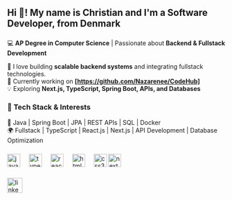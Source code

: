 <h2 align="left">Hi 👋! My name is Christian and I'm a Software Developer, from Denmark</h2>

###



###


💻 **AP Degree in Computer Science** | Passionate about **Backend & Fullstack Development**  

🚀 I love building **scalable backend systems** and integrating fullstack technologies.  
🎯 Currently working on **[https://github.com/Nazarenee/CodeHub]**  
💡 Exploring **Next.js, TypeScript, Spring Boot, APIs, and Databases**  

### 🔹 **Tech Stack & Interests**  
💾 Java | Spring Boot | JPA | REST APIs | SQL | Docker  
🌍 Fullstack | TypeScript | React.js | Next.js | API Development | Database Optimization  


</p>

###

<div align="left">
  <img src="https://cdn.jsdelivr.net/gh/devicons/devicon/icons/javascript/javascript-original.svg" height="30" alt="javascript logo"  />
  <img width="12" />
  <img src="https://cdn.jsdelivr.net/gh/devicons/devicon/icons/typescript/typescript-original.svg" height="30" alt="typescript logo"  />
  <img width="12" />
  <img src="https://cdn.jsdelivr.net/gh/devicons/devicon/icons/react/react-original.svg" height="30" alt="react logo"  />
  <img width="12" />
  <img src="https://cdn.jsdelivr.net/gh/devicons/devicon/icons/html5/html5-original.svg" height="30" alt="html5 logo"  />
  <img width="12" />
  <img src="https://cdn.jsdelivr.net/gh/devicons/devicon/icons/css3/css3-original.svg" height="30" alt="css3 logo"  />
  <img src="https://www.svgrepo.com/show/354113/nextjs-icon.svg" height="30" alt="next logo"  />
  <img width="12" />

</div>

###

<div align="left">
  <a href="https://www.linkedin.com/in/christian-meggele-a22248224/" target="_blank">
    <img src="https://img.shields.io/static/v1?message=LinkedIn&logo=linkedin&label=&color=0077B5&logoColor=white&labelColor=&style=for-the-badge" height="35" alt="linkedin logo" />
  </a>
</div>




###


